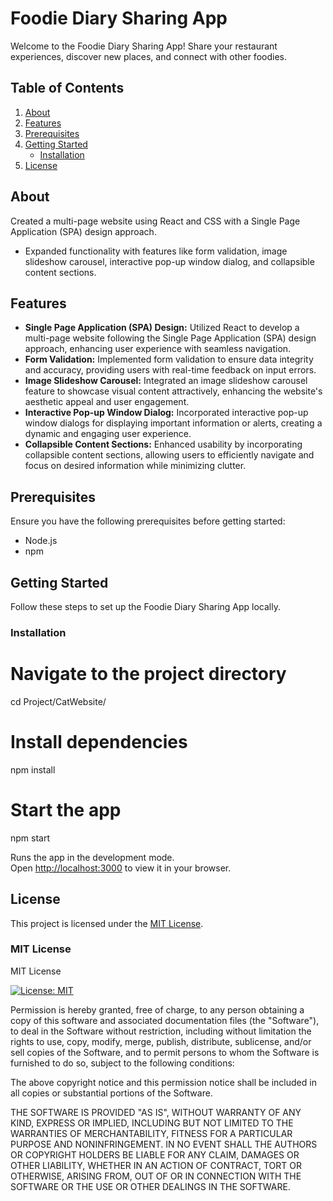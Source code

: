 # Foodie Diary Sharing App

Welcome to the Foodie Diary Sharing App! Share your restaurant experiences, discover new places, and connect with other foodies.

## Table of Contents

1. [About](#about)
2. [Features](#features)
3. [Prerequisites](#prerequisites)
4. [Getting Started](#getting-started)
    - [Installation](#installation)
5. [License](#license)

## About

Created a multi-page website using React and CSS with a Single Page Application (SPA) design approach.
  - Expanded functionality with features like form validation, image slideshow carousel, interactive pop-up window dialog, and collapsible content sections.

## Features

- **Single Page Application (SPA) Design:** Utilized React to develop a multi-page website following the Single Page Application (SPA) design approach, enhancing user experience with seamless navigation.
- **Form Validation:** Implemented form validation to ensure data integrity and accuracy, providing users with real-time feedback on input errors.
- **Image Slideshow Carousel:** Integrated an image slideshow carousel feature to showcase visual content attractively, enhancing the website's aesthetic appeal and user engagement.
- **Interactive Pop-up Window Dialog:** Incorporated interactive pop-up window dialogs for displaying important information or alerts, creating a dynamic and engaging user experience.
- **Collapsible Content Sections:** Enhanced usability by incorporating collapsible content sections, allowing users to efficiently navigate and focus on desired information while minimizing clutter.


## Prerequisites

Ensure you have the following prerequisites before getting started:

- Node.js
- npm


## Getting Started

Follow these steps to set up the Foodie Diary Sharing App locally.

### Installation

# Navigate to the project directory
cd Project/CatWebsite/

# Install dependencies
npm install

# Start the app
npm start

Runs the app in the development mode.\
Open [http://localhost:3000](http://localhost:3000) to view it in your browser.

## License

This project is licensed under the [MIT License](LICENSE).

### MIT License

MIT License

[![License: MIT](https://img.shields.io/badge/License-MIT-yellow.svg)](https://opensource.org/licenses/MIT)

Permission is hereby granted, free of charge, to any person obtaining a copy of this software and associated documentation files (the "Software"), to deal in the Software without restriction, including without limitation the rights to use, copy, modify, merge, publish, distribute, sublicense, and/or sell copies of the Software, and to permit persons to whom the Software is furnished to do so, subject to the following conditions:

The above copyright notice and this permission notice shall be included in all copies or substantial portions of the Software.

THE SOFTWARE IS PROVIDED "AS IS", WITHOUT WARRANTY OF ANY KIND, EXPRESS OR IMPLIED, INCLUDING BUT NOT LIMITED TO THE WARRANTIES OF MERCHANTABILITY, FITNESS FOR A PARTICULAR PURPOSE AND NONINFRINGEMENT. IN NO EVENT SHALL THE AUTHORS OR COPYRIGHT HOLDERS BE LIABLE FOR ANY CLAIM, DAMAGES OR OTHER LIABILITY, WHETHER IN AN ACTION OF CONTRACT, TORT OR OTHERWISE, ARISING FROM, OUT OF OR IN CONNECTION WITH THE SOFTWARE OR THE USE OR OTHER DEALINGS IN THE SOFTWARE.
